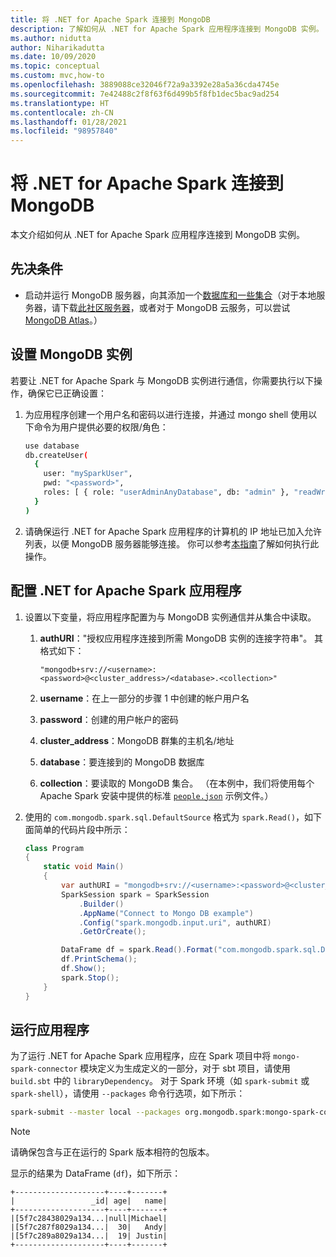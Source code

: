 ```yaml
---
title: 将 .NET for Apache Spark 连接到 MongoDB
description: 了解如何从 .NET for Apache Spark 应用程序连接到 MongoDB 实例。
ms.author: nidutta
author: Niharikadutta
ms.date: 10/09/2020
ms.topic: conceptual
ms.custom: mvc,how-to
ms.openlocfilehash: 3889088ce32046f72a9a3392e28a5a36cda4745e
ms.sourcegitcommit: 7e42488c2f8f63f6d499b5f8fb1dec5bac9ad254
ms.translationtype: HT
ms.contentlocale: zh-CN
ms.lasthandoff: 01/28/2021
ms.locfileid: "98957840"
---
```

# <a name="connect-net-for-apache-spark-to-mongodb"></a>将 .NET for Apache Spark 连接到 MongoDB

本文介绍如何从 .NET for Apache Spark 应用程序连接到 MongoDB 实例。

## <a name="prerequisites"></a>先决条件

- 启动并运行 MongoDB 服务器，向其添加一个[数据库和一些集合](https://docs.mongodb.com/manual/core/databases-and-collections/)（对于本地服务器，请下载[此社区服务器](https://www.mongodb.com/try/download/community)，或者对于 MongoDB 云服务，可以尝试 [MongoDB Atlas](https://www.mongodb.com/cloud/atlas)。）

## <a name="set-up-your-mongodb-instance"></a>设置 MongoDB 实例

若要让 .NET for Apache Spark 与 MongoDB 实例进行通信，你需要执行以下操作，确保它已正确设置：

1. 为应用程序创建一个用户名和密码以进行连接，并通过 mongo shell 使用以下命令为用户提供必要的权限/角色：

    ```bash
    use database
    db.createUser(
      {
        user: "mySparkUser",
        pwd: "<password>",
        roles: [ { role: "userAdminAnyDatabase", db: "admin" }, "readWriteAnyDatabase" ]
      }
    )
    ```

2. 请确保运行 .NET for Apache Spark 应用程序的计算机的 IP 地址已加入允许列表，以便 MongoDB 服务器能够连接。 你可以参考[本指南](https://docs.atlas.mongodb.com/security/add-ip-address-to-list/)了解如何执行此操作。

## <a name="configure-your-net-for-apache-spark-application"></a>配置 .NET for Apache Spark 应用程序

1. 设置以下变量，将应用程序配置为与 MongoDB 实例通信并从集合中读取。
    1. **authURI**："授权应用程序连接到所需 MongoDB 实例的连接字符串"。 其格式如下：

        ```
        "mongodb+srv://<username>:<password>@<cluster_address>/<database>.<collection>"
        ```

    2. **username**：在上一部分的步骤 1 中创建的帐户用户名
    3. **password**：创建的用户帐户的密码
    4. **cluster_address**：MongoDB 群集的主机名/地址
    5. **database**：要连接到的 MongoDB 数据库
    6. **collection**：要读取的 MongoDB 集合。 （在本例中，我们将使用每个 Apache Spark 安装中提供的标准 [`people.json`](https://github.com/apache/spark/blob/master/examples/src/main/resources/people.json) 示例文件。）

2. 使用的 `com.mongodb.spark.sql.DefaultSource` 格式为 `spark.Read()`，如下面简单的代码片段中所示：

    ```csharp
    class Program
    {
        static void Main()
        {
            var authURI = "mongodb+srv://<username>:<password>@<cluster_address>/<database>.<collection>?retryWrites=true&w=majority";
            SparkSession spark = SparkSession
                .Builder()
                .AppName("Connect to Mongo DB example")
                .Config("spark.mongodb.input.uri", authURI)
                .GetOrCreate();

            DataFrame df = spark.Read().Format("com.mongodb.spark.sql.DefaultSource").Load();
            df.PrintSchema();
            df.Show();
            spark.Stop();
        }
    }
    ```

## <a name="run-your-application"></a>运行应用程序

为了运行 .NET for Apache Spark 应用程序，应在 Spark 项目中将 `mongo-spark-connector` 模块定义为生成定义的一部分，对于 sbt 项目，请使用 `build.sbt` 中的 `libraryDependency`。 对于 Spark 环境（如 `spark-submit` 或 `spark-shell`），请使用 `--packages` 命令行选项，如下所示：

```bash
spark-submit --master local --packages org.mongodb.spark:mongo-spark-connector_2.12:3.0.0 --class org.apache.spark.deploy.dotnet.DotnetRunner microsoft-spark-<spark_majorversion-spark_minorversion>_<scala_majorversion.scala_minorversion>-<spark_dotnet_version>.jar yourApp.exe
```

> [!NOTE]
> 请确保包含与正在运行的 Spark 版本相符的包版本。

显示的结果为 DataFrame (`df`)，如下所示：

```text
+--------------------+----+-------+
|                 _id| age|   name|
+--------------------+----+-------+
|[5f7c28438029a134...|null|Michael|
|[5f7c287f8029a134...|  30|   Andy|
|[5f7c289a8029a134...|  19| Justin|
+--------------------+----+-------+
```
